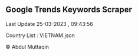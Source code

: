 

## Google Trends Keywords Scraper 
 
Last Update 25-03-2023 , 09:43:56

Country List :
VIETNAM.json



© Abdul Muttaqin 

